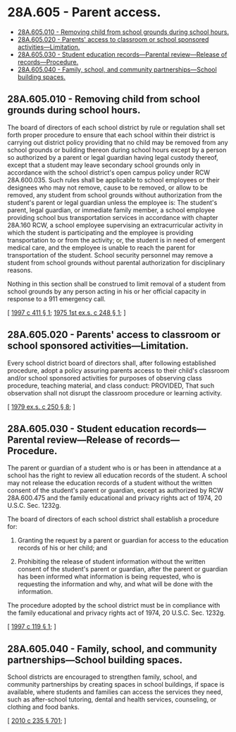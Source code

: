 # 28A.605 - Parent access.
* [28A.605.010 - Removing child from school grounds during school hours.](#28a605010---removing-child-from-school-grounds-during-school-hours)
* [28A.605.020 - Parents' access to classroom or school sponsored activities—Limitation.](#28a605020---parents-access-to-classroom-or-school-sponsored-activitieslimitation)
* [28A.605.030 - Student education records—Parental review—Release of records—Procedure.](#28a605030---student-education-recordsparental-reviewrelease-of-recordsprocedure)
* [28A.605.040 - Family, school, and community partnerships—School building spaces.](#28a605040---family-school-and-community-partnershipsschool-building-spaces)
## 28A.605.010 - Removing child from school grounds during school hours.
The board of directors of each school district by rule or regulation shall set forth proper procedure to ensure that each school within their district is carrying out district policy providing that no child may be removed from any school grounds or building thereon during school hours except by a person so authorized by a parent or legal guardian having legal custody thereof, except that a student may leave secondary school grounds only in accordance with the school district's open campus policy under RCW 28A.600.035. Such rules shall be applicable to school employees or their designees who may not remove, cause to be removed, or allow to be removed, any student from school grounds without authorization from the student's parent or legal guardian unless the employee is: The student's parent, legal guardian, or immediate family member, a school employee providing school bus transportation services in accordance with chapter 28A.160 RCW, a school employee supervising an extracurricular activity in which the student is participating and the employee is providing transportation to or from the activity; or, the student is in need of emergent medical care, and the employee is unable to reach the parent for transportation of the student. School security personnel may remove a student from school grounds without parental authorization for disciplinary reasons.

Nothing in this section shall be construed to limit removal of a student from school grounds by any person acting in his or her official capacity in response to a 911 emergency call.

\[ [1997 c 411 § 1](http://lawfilesext.leg.wa.gov/biennium/1997-98/Pdf/Bills/Session%20Laws/House/1086-S.SL.pdf?cite=1997%20c%20411%20§%201); [1975 1st ex.s. c 248 § 1](http://leg.wa.gov/CodeReviser/documents/sessionlaw/1975ex1c248.pdf?cite=1975%201st%20ex.s.%20c%20248%20§%201); \]

## 28A.605.020 - Parents' access to classroom or school sponsored activities—Limitation.
Every school district board of directors shall, after following established procedure, adopt a policy assuring parents access to their child's classroom and/or school sponsored activities for purposes of observing class procedure, teaching material, and class conduct: PROVIDED, That such observation shall not disrupt the classroom procedure or learning activity.

\[ [1979 ex.s. c 250 § 8](http://leg.wa.gov/CodeReviser/documents/sessionlaw/1979ex1c250.pdf?cite=1979%20ex.s.%20c%20250%20§%208); \]

## 28A.605.030 - Student education records—Parental review—Release of records—Procedure.
The parent or guardian of a student who is or has been in attendance at a school has the right to review all education records of the student. A school may not release the education records of a student without the written consent of the student's parent or guardian, except as authorized by RCW 28A.600.475 and the family educational and privacy rights act of 1974, 20 U.S.C. Sec. 1232g.

The board of directors of each school district shall establish a procedure for:

1. Granting the request by a parent or guardian for access to the education records of his or her child; and

2. Prohibiting the release of student information without the written consent of the student's parent or guardian, after the parent or guardian has been informed what information is being requested, who is requesting the information and why, and what will be done with the information.

The procedure adopted by the school district must be in compliance with the family educational and privacy rights act of 1974, 20 U.S.C. Sec. 1232g.

\[ [1997 c 119 § 1](http://lawfilesext.leg.wa.gov/biennium/1997-98/Pdf/Bills/Session%20Laws/Senate/5603.SL.pdf?cite=1997%20c%20119%20§%201); \]

## 28A.605.040 - Family, school, and community partnerships—School building spaces.
School districts are encouraged to strengthen family, school, and community partnerships by creating spaces in school buildings, if space is available, where students and families can access the services they need, such as after-school tutoring, dental and health services, counseling, or clothing and food banks.

\[ [2010 c 235 § 701](http://lawfilesext.leg.wa.gov/biennium/2009-10/Pdf/Bills/Session%20Laws/Senate/6696-S2.SL.pdf?cite=2010%20c%20235%20§%20701); \]

